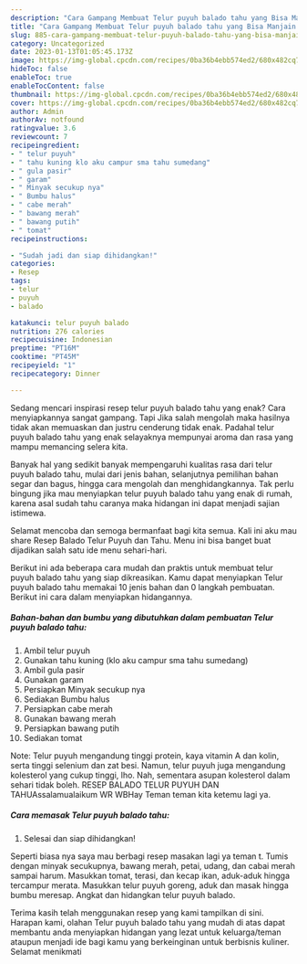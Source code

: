 ```yaml
---
description: "Cara Gampang Membuat Telur puyuh balado tahu yang Bisa Manjain Lidah, Buat Buka Puasa}"
title: "Cara Gampang Membuat Telur puyuh balado tahu yang Bisa Manjain Lidah, Buat Buka Puasa}"
slug: 885-cara-gampang-membuat-telur-puyuh-balado-tahu-yang-bisa-manjain-lidah-buat-buka-puasa
category: Uncategorized
date: 2023-01-13T01:05:45.173Z
image: https://img-global.cpcdn.com/recipes/0ba36b4ebb574ed2/680x482cq70/telur-puyuh-balado-tahu-foto-resep-utama.jpg
hideToc: false
enableToc: true
enableTocContent: false
thumbnail: https://img-global.cpcdn.com/recipes/0ba36b4ebb574ed2/680x482cq70/telur-puyuh-balado-tahu-foto-resep-utama.jpg
cover: https://img-global.cpcdn.com/recipes/0ba36b4ebb574ed2/680x482cq70/telur-puyuh-balado-tahu-foto-resep-utama.jpg
author: Admin
authorAv: notfound
ratingvalue: 3.6
reviewcount: 7
recipeingredient:
- " telur puyuh"
- " tahu kuning klo aku campur sma tahu sumedang"
- " gula pasir"
- " garam"
- " Minyak secukup nya"
- " Bumbu halus"
- " cabe merah"
- " bawang merah"
- " bawang putih"
- " tomat"
recipeinstructions:

- "Sudah jadi dan siap dihidangkan!"
categories:
- Resep
tags:
- telur
- puyuh
- balado

katakunci: telur puyuh balado 
nutrition: 276 calories
recipecuisine: Indonesian
preptime: "PT16M"
cooktime: "PT45M"
recipeyield: "1"
recipecategory: Dinner

---
```



Sedang mencari inspirasi resep telur puyuh balado tahu yang enak? Cara menyiapkannya sangat gampang. Tapi Jika salah mengolah maka hasilnya tidak akan memuaskan dan justru cenderung tidak enak. Padahal telur puyuh balado tahu yang enak selayaknya mempunyai aroma dan rasa yang mampu memancing selera kita.


Banyak hal yang sedikit banyak mempengaruhi kualitas rasa dari telur puyuh balado tahu, mulai dari jenis bahan, selanjutnya pemilihan bahan segar dan bagus, hingga cara mengolah dan menghidangkannya. Tak perlu bingung jika mau menyiapkan telur puyuh balado tahu yang enak di rumah, karena asal sudah tahu caranya maka hidangan ini dapat menjadi sajian istimewa.

Selamat mencoba dan semoga bermanfaat bagi kita semua. Kali ini aku mau share Resep Balado Telur Puyuh dan Tahu. Menu ini bisa banget buat dijadikan salah satu ide menu sehari-hari.


Berikut ini ada beberapa cara mudah dan praktis untuk membuat telur puyuh balado tahu yang siap dikreasikan. Kamu dapat menyiapkan Telur puyuh balado tahu memakai 10 jenis bahan dan 0 langkah pembuatan. Berikut ini cara dalam menyiapkan hidangannya.

<!--inarticleads1-->

##### Bahan-bahan dan bumbu yang dibutuhkan dalam pembuatan Telur puyuh balado tahu:

1. Ambil  telur puyuh
1. Gunakan  tahu kuning (klo aku campur sma tahu sumedang)
1. Ambil  gula pasir
1. Gunakan  garam
1. Persiapkan  Minyak secukup nya
1. Sediakan  Bumbu halus
1. Persiapkan  cabe merah
1. Gunakan  bawang merah
1. Persiapkan  bawang putih
1. Sediakan  tomat


Note: Telur puyuh mengandung tinggi protein, kaya vitamin A dan kolin, serta tinggi selenium dan zat besi. Namun, telur puyuh juga mengandung kolesterol yang cukup tinggi, lho. Nah, sementara asupan kolesterol dalam sehari tidak boleh. RESEP BALADO TELUR PUYUH DAN TAHUAssalamualaikum WR WBHay Teman teman kita ketemu lagi ya. 

<!--inarticleads2-->

##### Cara memasak Telur puyuh balado tahu:


1. Selesai dan siap dihidangkan!

Seperti biasa nya saya mau berbagi resep masakan lagi ya teman t. Tumis dengan minyak secukupnya, bawang merah, petai, udang, dan cabai merah sampai harum. Masukkan tomat, terasi, dan kecap ikan, aduk-aduk hingga tercampur merata. Masukkan telur puyuh goreng, aduk dan masak hingga bumbu meresap. Angkat dan hidangkan telur puyuh balado. 

Terima kasih telah menggunakan resep yang kami tampilkan di sini. Harapan kami, olahan Telur puyuh balado tahu yang mudah di atas dapat membantu anda menyiapkan hidangan yang lezat untuk keluarga/teman ataupun menjadi ide bagi kamu yang berkeinginan untuk berbisnis kuliner. Selamat menikmati
